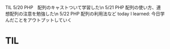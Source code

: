 TIL
5/20 PHP　配列のキャストついて学習した\n
5/21 PHP  配列の使い方、連想配列の注意を勉強した\n
5/22 PHP  配列の利用法など
today I learned: 今日学んだことをアウトプットしていく
# TIL
